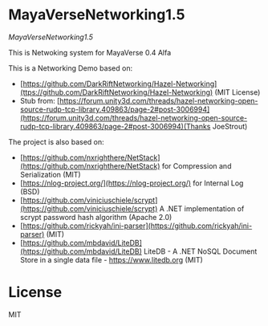 # MayaVerseNetworking1.5
*MayaVerseNetworking1.5*

This is Netwoking system for MayaVerse 0.4 Alfa

This is a Networking Demo based on:

* [https://github.com/DarkRiftNetworking/Hazel-Networking](ttps://github.com/DarkRiftNetworking/Hazel-Networking) (MIT License)
* Stub from: [https://forum.unity3d.com/threads/hazel-networking-open-source-rudp-tcp-library.409863/page-2#post-3006994](https://forum.unity3d.com/threads/hazel-networking-open-source-rudp-tcp-library.409863/page-2#post-3006994)(Thanks JoeStrout)

The project is also based on:

* [https://github.com/nxrighthere/NetStack](https://github.com/nxrighthere/NetStack) for Compression and Serialization (MIT)
* [https://nlog-project.org/](https://nlog-project.org/) for Internal Log (BSD)
* [https://github.com/viniciuschiele/scrypt](https://github.com/viniciuschiele/scrypt) A .NET implementation of scrypt password hash algorithm (Apache 2.0)
* [https://github.com/rickyah/ini-parser](https://github.com/rickyah/ini-parser) (MIT)
* [https://github.com/mbdavid/LiteDB](https://github.com/mbdavid/LiteDB) LiteDB - A .NET NoSQL Document Store in a single data file - https://www.litedb.org (MIT)

# License
MIT